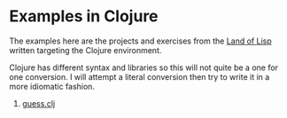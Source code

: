 # Examples in Clojure

The examples here are the projects and exercises from the [Land of Lisp](http://landoflisp.com) written targeting the Clojure environment.

Clojure has different syntax and libraries so this will not quite be a one for one conversion.  I will attempt a literal conversion then try to write it in a more idiomatic fashion.

1. [guess.clj](guess.clj)

